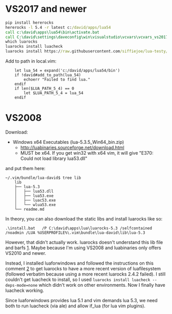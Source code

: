 # VS2017 and newer

```bat
pip install hererocks
hererocks -l 5.4 -r latest c:/david/apps/lua54
call c:\david\apps\lua54\bin\activate.bat
call C:\david\settings\daveconfig\win\visualstudio\vcvars\vcvars_vs2017.bat
which luarocks
luarocks install luacheck
luarocks install https://raw.githubusercontent.com/siffiejoe/lua-testy/master/testy-scm-0.rockspec
```

Add to path in local.vim:
```vim
    let lua_54 = expand('c:/david/apps/lua54/bin')
    if !david#add_to_path(lua_54)
        echoerr "Failed to find lua."
    endif
    if len($LUA_PATH_5_4) == 0
        let $LUA_PATH_5_4 = lua_54
    endif
```

# VS2008

Download:

* Windows x64 Executables (lua-5.3.5_Win64_bin.zip)
    * http://luabinaries.sourceforge.net/download.html
    * MUST be x64. If you get win32 with x64 vim, it will give "E370: Could not load library lua53.dll"

and put them here:

    ~/.vim/bundle/lua-david$ tree lib
        lib
        ├── lua-5.3
        │   ├── lua53.dll
        │   ├── lua53.exe
        │   ├── luac53.exe
        │   └── wlua53.exe
        └── readme.md


In theory, you can also download the static libs and install luarocks like so:

    .\install.bat   /P C:\david\apps\lua\luarocks-5.3 /selfcontained /noadmin /LUA %USERPROFILE%\.vim\bundle\lua-david\lib\lua-5.3

However, that didn't actually work. luarocks doesn't understand this lib file
and barfs [1]. Maybe because I'm using VS2008 and luabinaries only offers
VS2010 and newer.

Instead, I installed luaforwindows and followed the instructions on this
comment [2] to get luarocks to have a more recent version of luafilesystem
(followed verbatim because using a more recent luarocks 2.4.2 failed). I still
couldn't get luacheck to install, so I used `luarocks install luacheck
--deps-mode=none` which didn't work on other environments. Now I finally have
luacheck working.

Since luaforwindows provides lua 5.1 and vim demands lua 5.3, we need both to
run luacheck (via ale) and allow if_lua (for lua vim plugins).

[1]: https://github.com/keplerproject/luafilesystem/issues/82
[2]: https://github.com/rjpcomputing/luaforwindows/issues/80#issuecomment-193851597
